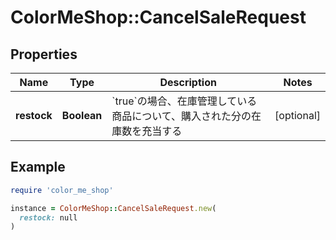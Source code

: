 # ColorMeShop::CancelSaleRequest

## Properties

| Name | Type | Description | Notes |
| ---- | ---- | ----------- | ----- |
| **restock** | **Boolean** | &#x60;true&#x60;の場合、在庫管理している商品について、購入された分の在庫数を充当する | [optional] |

## Example

```ruby
require 'color_me_shop'

instance = ColorMeShop::CancelSaleRequest.new(
  restock: null
)
```

